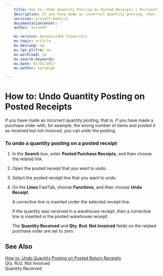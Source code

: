 ```yaml
---
    title: How to: Undo Quantity Posting on Posted Receipts | Microsoft Docs
    description: If you have made an incorrect quantity posting, that is, if you have made a purchase order with, for example, the wrong number of items and posted it as received but not invoiced, you can undo the posting.
    services: project-madeira
    documentationcenter: ''
    author: SorenGP

    ms.service: dynamics365-financials
    ms.topic: article
    ms.devlang: na
    ms.tgt_pltfrm: na
    ms.workload: na
    ms.search.keywords:
    ms.date: 07/01/2017
    ms.author: sgroespe

---
```

# How to: Undo Quantity Posting on Posted Receipts
If you have made an incorrect quantity posting, that is, if you have made a purchase order with, for example, the wrong number of items and posted it as received but not invoiced, you can undo the posting.  
  
### To undo a quantity posting on a posted receipt  
  
1.  In the **Search** box, enter **Posted Purchase Receipts**, and then choose the related link.  
  
2.  Open the posted receipt that you want to undo.  
  
3.  Select the posted receipt line that you want to undo.  
  
4.  On the **Lines** FastTab, choose **Functions**, and then choose **Undo Receipt**.  
  
     A corrective line is inserted under the selected receipt line.  
  
     If the quantity was received in a warehouse receipt, then a corrective line is inserted in the posted warehouse receipt.  
  
     The **Quantity Received** and **Qty. Rcd. Not Invoiced** fields on the related purchase order are set to zero.  
  
## See Also  
 [How to: Undo Quantity Posting on Posted Return Receipts](../how-to-undo-quantity-posting-on-posted-return-receipts.md)   
 Qty. Rcd. Not Invoiced   
 Quantity Received
